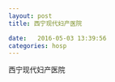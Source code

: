 ```yaml
--- 
layout: post 
title: 西宁现代妇产医院

date:   2016-05-03 13:39:56 
categories: hosp 
--- 
```

   
西宁现代妇产医院
